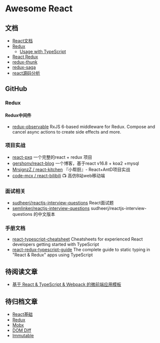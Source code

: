 # Awesome React

## 文档

- [React文档](https://zh-hans.reactjs.org/docs/getting-started.html)
- [Redux](https://redux.js.org/)
  - [Usage with TypeScript](<https://redux.js.org/recipes/usage-with-typescript#type-checking-reducers>)
- [React Redux](https://react-redux.js.org/)
- [redux-thunk](https://github.com/reduxjs/redux-thunk)
- [redux-saga](https://redux-saga.js.org/)
- [react源码分析](https://www.yuque.com/ant-h5/react)

## GitHub

### Redux

#### Redux中间件
- [redux-observable](https://github.com/redux-observable/redux-observable) RxJS 6-based middleware for Redux. Compose and cancel async actions to create side effects and more.

### 项目实战
- [react-pxq](https://github.com/bailicangdu/react-pxq) 一个完整的react + redux 项目
- [gershonv/react-blog](https://github.com/gershonv/react-blog) 一个博客，基于react v16.8 + koa2 +mysql
- [MrsignzZ / react-kitchen](https://github.com/MrsignzZ/react-kitchen/) 『小帮厨』- React+AntD项目实战
- [code-mcx / react-bilibili](https://github.com/code-mcx/react-bilibili/) 📺 高仿B站web移动端

### 面试相关

- [sudheerj/reactjs-interview-questions](https://github.com/sudheerj/reactjs-interview-questions) React面试题
- [semlinker/reactjs-interview-questions](https://github.com/semlinker/reactjs-interview-questions) sudheerj/reactjs-interview-questions 的中文版本

### 手册文档

- [react-typescript-cheatsheet](<https://github.com/sw-yx/react-typescript-cheatsheet#function-components>) Cheatsheets for experienced React developers getting started with TypeScript
- [react-redux-typescript-guide](https://github.com/piotrwitek/react-redux-typescript-guide/) The complete guide to static typing in "React & Redux" apps using TypeScript

## 待阅读文章

- [基于 React & TypeScript & Webpack 的微前端应用模板](https://juejin.im/post/5c4f265e6fb9a049a97a199d)

## 待归档文章

- [React基础](/fe/react/React基础)
- [Redux](/fe/react/Redux)
- [Mobx](/fe/react/Mbox)
- [DOM Diff](/fe/react/domDiff)
- [Immutable](/fe/react/Immutable)